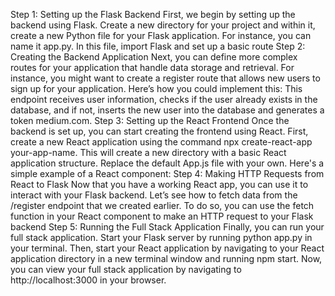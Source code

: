 Step 1: Setting up the Flask Backend
First, we begin by setting up the backend using Flask. Create a new directory for your project and within it, create a new Python file for your Flask application. For instance, you can name it app.py. In this file, import Flask and set up a basic route
Step 2: Creating the Backend Application
Next, you can define more complex routes for your application that handle data storage and retrieval. For instance, you might want to create a register route that allows new users to sign up for your application. Here’s how you could implement this:
This endpoint receives user information, checks if the user already exists in the database, and if not, inserts the new user into the database and generates a token medium.com.
Step 3: Setting up the React Frontend
Once the backend is set up, you can start creating the frontend using React. First, create a new React application using the command npx create-react-app your-app-name. This will create a new directory with a basic React application structure. Replace the default App.js file with your own. Here's a simple example of a React component:
Step 4: Making HTTP Requests from React to Flask
Now that you have a working React app, you can use it to interact with your Flask backend. Let’s see how to fetch data from the /register endpoint that we created earlier. To do so, you can use the fetch function in your React component to make an HTTP request to your Flask backend
Step 5: Running the Full Stack Application
Finally, you can run your full stack application. Start your Flask server by running python app.py in your terminal. Then, start your React application by navigating to your React application directory in a new terminal window and running npm start. Now, you can view your full stack application by navigating to http://localhost:3000 in your browser.
